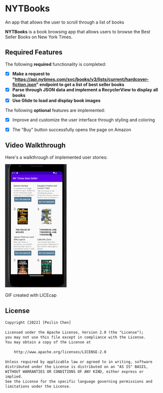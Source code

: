 # NYTBooks
An app that allows the user to scroll through a list of books


**NYTBooks** is a book browsing app that allows users to browse the Best Seller Books on New York Times.


## Required Features

The following **required** functionality is completed:

- [x] **Make a request to "https://api.nytimes.com/svc/books/v3/lists/current/hardcover-fiction.json" endpoint to get a list of best seller books**
- [x] **Parse through JSON data and implement a RecyclerView to display all books**
- [x] **Use Glide to load and display book images**

The following **optional** features are implemented:

- [x] Improve and customize the user interface through styling and coloring
- [x] The "Buy" button successfully opens the page on Amazon


## Video Walkthrough

Here's a walkthrough of implemented user stories:

<img src='booksdemo2.gif' title='Video Walkthrough' width='200' alt='Video Walkthrough' />

<!-- Replace this with whatever GIF tool you used! -->
GIF created with LICEcap
<!-- Recommended tools:
[Kap](https://getkap.co/) for macOS
[ScreenToGif](https://www.screentogif.com/) for Windows
[peek](https://github.com/phw/peek) for Linux. -->


## License

    Copyright [2022] [Peilin Chen]

    Licensed under the Apache License, Version 2.0 (the "License");
    you may not use this file except in compliance with the License.
    You may obtain a copy of the License at

        http://www.apache.org/licenses/LICENSE-2.0

    Unless required by applicable law or agreed to in writing, software
    distributed under the License is distributed on an "AS IS" BASIS,
    WITHOUT WARRANTIES OR CONDITIONS OF ANY KIND, either express or implied.
    See the License for the specific language governing permissions and
    limitations under the License.

